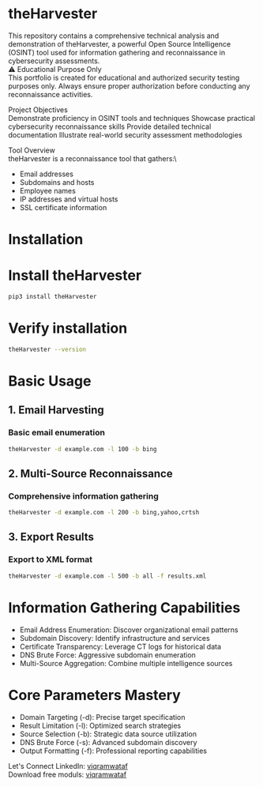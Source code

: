 # theHarvester
This repository contains a comprehensive technical analysis and demonstration of theHarvester, a powerful Open Source Intelligence (OSINT) tool used for information gathering and reconnaissance in cybersecurity assessments.<br>
⚠️ Educational Purpose Only <br> 
This portfolio is created for educational and authorized security testing purposes only. Always ensure proper authorization before conducting any reconnaissance activities.

Project Objectives\
Demonstrate proficiency in OSINT tools and techniques
Showcase practical cybersecurity reconnaissance skills
Provide detailed technical documentation
Illustrate real-world security assessment methodologies

Tool Overview\
theHarvester is a reconnaissance tool that gathers:\
- Email addresses
- Subdomains and hosts
- Employee names
- IP addresses and virtual hosts
- SSL certificate information

# Installation
# Install theHarvester
```bash
pip3 install theHarvester
```
# Verify installation
```bash
theHarvester --version
```

# Basic Usage
## 1. Email Harvesting
### Basic email enumeration
```bash
theHarvester -d example.com -l 100 -b bing
```
## 2. Multi-Source Reconnaissance
### Comprehensive information gathering
```bash
theHarvester -d example.com -l 200 -b bing,yahoo,crtsh
```
## 3. Export Results
### Export to XML format
```bash
theHarvester -d example.com -l 500 -b all -f results.xml
```

# Information Gathering Capabilities
- Email Address Enumeration: Discover organizational email patterns
- Subdomain Discovery: Identify infrastructure and services
- Certificate Transparency: Leverage CT logs for historical data
- DNS Brute Force: Aggressive subdomain enumeration
- Multi-Source Aggregation: Combine multiple intelligence sources

# Core Parameters Mastery
- Domain Targeting (-d): Precise target specification
- Result Limitation (-l): Optimized search strategies
- Source Selection (-b): Strategic data source utilization
- DNS Brute Force (-s): Advanced subdomain discovery
- Output Formatting (-f): Professional reporting capabilities

Let's Connect
LinkedIn: [viqramwataf](https://www.linkedin.com/in/viqramwataf)\
Download free moduls: [viqramwataf](https://lynk.id/viqramwataf)

